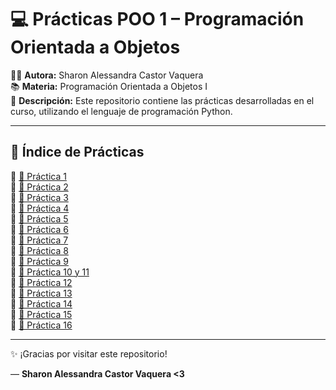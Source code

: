 # 💻 Prácticas POO 1 – Programación Orientada a Objetos 

👩‍💻 **Autora:** Sharon Alessandra Castor Vaquera  
📚 **Materia:** Programación Orientada a Objetos I  
📁 **Descripción:** Este repositorio contiene las prácticas desarrolladas en el curso, utilizando el lenguaje de programación Python.

---

## 📘 Índice de Prácticas

🔹 [📂 Práctica 1](Práctica1/)  
🔹 [📂 Práctica 2](Práctica2/)  
🔹 [📂 Práctica 3](Práctica3/)  
🔹 [📂 Práctica 4](Práctica4/)  
🔹 [📂 Práctica 5](Práctica5/)  
🔹 [📂 Práctica 6](Práctica6/)  
🔹 [📂 Práctica 7](Práctica7/)  
🔹 [📂 Práctica 8](Práctica8/)  
🔹 [📂 Práctica 9](Práctica9/)  
🔹 [📂 Práctica 10 y 11](Práctica10_11/)  
🔹 [📂 Práctica 12](Práctica12/)  
🔹 [📂 Práctica 13](Práctica13/)  
🔹 [📂 Práctica 14](Práctica14/)  
🔹 [📂 Práctica 15](Práctica15/)  
🔹 [📂 Práctica 16](Práctica16/)

---

✨ ¡Gracias por visitar este repositorio!  
  
— **Sharon Alessandra Castor Vaquera <3**
